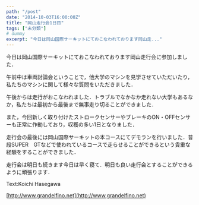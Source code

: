 ```yaml
---
path: "/post"
date: "2014-10-03T16:00:00Z"
title: "岡山走行会1日目"
tags: ["未分類"]
# dummy
excerpt: "今日は岡山国際サーキットにておこなわれております岡山走..."
---
```




[](03-1.jpg)

今日は岡山国際サーキットにておこなわれております岡山走行会に参加しました．

午前中は車両討論会ということで，他大学のマシンを見学させていただいたり，私たちのマシンに関して様々な質問をいただきました．

午後からは走行がおこなわれました．トラブルでなかなか走れない大学もあるなか，私たちは最初から最後まで無事走り切ることができました．

また，今回新しく取り付けたストロークセンサーやブレーキのON・OFFセンサーも正常に作動しており，収穫の多い1日となりました．

走行会の最後には岡山国際サーキットの本コースにてデモランを行いました．普段SUPER　GTなどで使われているコースで走らせることができるという貴重な経験をすることができました．

走行会は明日も続きます今日は早く寝て．明日も良い走行会とすることができるように頑張ります．

Text:Koichi Hasegawa

[http://www.grandelfino.net](http://www.grandelfino.net)

